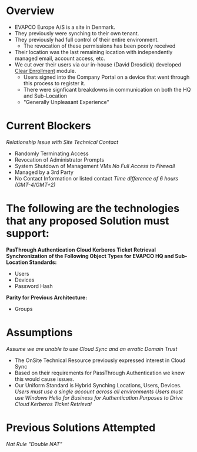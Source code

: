# Overview

- EVAPCO Europe A/S is a site in Denmark.
- They previously were synching to their own tenant.
- They previously had full control of their entire environment.
    - The revocation of these permissions has been poorly received
- Their location was the last remaining location with independently managed email, account access, etc.
- We cut over their users via our in-house (David Drosdick) developed [Clear Enrollment](https://github.com/DirtyDabe23/EvapcoRepo/blob/main/Modules/Clear-Enrollment/Clear-Enrollment.ps1) module.
    - Users signed into the Company Portal on a device that went through this process to register it.
    - There were signficant breakdowns in communication on both the HQ and Sub-Location
    - "Generally Unpleasant Experience"

# Current Blockers

*Relationship Issue with Site Technical Contact*
- Randomly Terminating Access
- Revocation of Administrator Prompts
- System Shutdown of Management VMs
*No Full Access to Firewall*
- Managed by a 3rd Party
- No Contact Information or listed contact
*Time difference of 6 hours (GMT-4/GMT+2)*

# The following are the technologies that any proposed Solution must support:

**PasThrough Authentication** 
**Cloud Kerberos Ticket Retrieval**
**Synchronization of the Following Object Types for EVAPCO HQ and Sub-Location Standards:**
- Users
- Devices
- Password Hash

**Parity for Previous Architecture:**
- Groups

# Assumptions

*Assume we are unable to use Cloud Sync and an erratic Domain Trust*
- The OnSite Technical Resource previously expressed interest in Cloud Sync
- Based on their requirements for PassThrough Authentication we knew this would cause issues.
- Our Uniform Standard is Hybrid Synching Locations, Users, Devices.
*Users must use a single account across all environments*
*Users must use Windows Hello for Business for Authentication Purposes to Drive Cloud Kerberos Ticket Retrieval*

# Previous Solutions Attempted

*Nat Rule*
*"Double NAT"*